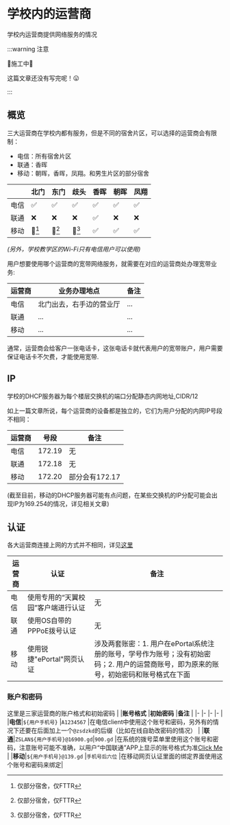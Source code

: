 # 学校内的运营商
学校内运营商提供网络服务的情况

:::warning 注意

🚧施工中🚧

这篇文章还没有写完呢！😛

:::

## 概览
三大运营商在学校内都有服务，但是不同的宿舍片区，可以选择的运营商会有限制：

- 电信：所有宿舍片区
- 联通：香晖
- 移动：朝晖，香晖，凤翔。和男生片区的部分宿舍

||北门|东门|歧头|香晖|朝晖|凤翔|
|-|-|-|-|-|-|-|
|电信|✅|✅|✅|✅|✅|✅|
|联通|❌|❌|❌|✅|❌|❌|
|移动|🤔[^1]|🤔[^2]|🤔[^3]|✅|✅|✅|

[^1]:仅部分宿舍，仅FTTR
[^2]:仅部分宿舍，仅FTTR
[^3]:仅部分宿舍，仅FTTR

*(另外，学校教学区的Wi-Fi只有电信用户可以使用)*

用户想要使用哪个运营商的宽带网络服务，就需要在对应的运营商处办理宽带业务:

|运营商|业务办理地点|备注|
|-          |-       |-|
|电信|北门出去，右手边的营业厅|...|
|联通|...|...|
|移动|...|...|

通常，运营商会给客户一张电话卡，这张电话卡就代表用户的宽带账户，用户需要保证电话卡不欠费，才能使用宽带.

## IP
学校的DHCP服务器为每个楼层交换机的端口分配静态内网地址,CIDR/12

如上一篇文章所说，每个运营商的设备都是独立的，它们为用户分配的内网IP号段不相同：

|运营商|号段|备注|
|-|-|-|
|电信|172.19|无|
|联通|172.18|无|
|移动|172.20|部分会有172.17|

(截至目前，移动的DHCP服务器可能有点问题，在某些交换机的IP分配可能会出现IP为169.254的情况，详见相关文章)

## 认证
各大运营商连接上网的方式并不相同，详见[这里](/docs/wiki/技能/电脑技能/拨号)


|运营商|认证|备注|
|-|-|-|
|电信|使用专用的“天翼校园”客户端进行认证|无|
|联通|使用OS自带的PPPoE拨号认证|无|
|移动|使用锐捷"ePortal"网页认证|涉及两套账密：1. 用户在ePortal系统注册的账号，学号作为账号；没有初始密码；2. 用户的运营商账号，即为原来的账号，初始密码和账号格式在下面|

### 账户和密码
这里是三家运营商的账户格式和初始密码
|       |**账号格式**                 |**初始密码**      |**备注**                                    |
|-      |-                           |-                |-                                         |
|**电信**|`${用户手机号}`              |`A1234567`       |在电信client中使用这个账号和密码，另外有的情况下还要在后面加上一个`@zsdzkd`的后缀（比如在线自助改密码的情况）           |
|**联通**|`ZSLAN${用户手机号}@16900.gd`|`900.gd`         |在系统的拨号菜单里使用这个账号和密码，注意账号可能不准确，以用户“中国联通”APP上显示的账号格式为准[Click Me](/docs/wiki/故障/联通特定/账号不正确) |
|**移动**|`${用户手机号}@139.gd`       |`手机号后六位`     |在移动网页认证里面的绑定界面使用这个账号和密码来绑定|
